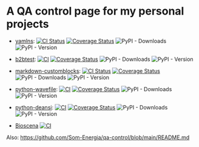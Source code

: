 # A QA control page for my personal projects

- 
  [yamlns](https://github.com/GuifiBaix/python-yamlns):
  [![CI Status](https://github.com/GuifiBaix/python-yamlns/actions/workflows/main.yml/badge.svg)](https://github.com/GuifiBaix/python-yamlns/actions/workflows/main.yml)
  [![Coverage Status](https://coveralls.io/repos/github/GuifiBaix/python-yamlns/badge.svg?branch=master)](https://coveralls.io/github/GuifiBaix/python-yamlns?branch=master)
  ![PyPI - Downloads](https://img.shields.io/pypi/dm/yamlns)
  ![PyPI - Version](https://img.shields.io/pypi/v/yamlns)

- 
  [b2btest](https://github.com/vokimon/back2back):
  [![CI](https://github.com/vokimon/back2back/actions/workflows/main.yml/badge.svg)](https://github.com/vokimon/back2back/actions/workflows/main.yml)
  [![Coverage Status](https://coveralls.io/repos/github/vokimon/back2back/badge.svg?branch=master)](https://coveralls.io/github/vokimon/back2back?branch=master)
  ![PyPI - Downloads](https://img.shields.io/pypi/dm/b2btest)
  ![PyPI - Version](https://img.shields.io/pypi/v/b2btest)

- 
  [markdown-customblocks](https://github.com/vokimon/markdown-customblocks):
  [![CI Status](https://github.com/vokimon/markdown-customblocks/actions/workflows/main.yml/badge.svg)](https://github.com/vokimon/markdown-customblocks/actions/workflows/main.yml)
  [![Coverage Status](https://coveralls.io/repos/github/vokimon/markdown-customblocks/badge.svg?branch=master)](https://coveralls.io/github/vokimon/markdown-customblocks?branch=master)
  ![PyPI - Downloads](https://img.shields.io/pypi/dm/markdown-customblocks)
  ![PyPI - Version](https://img.shields.io/pypi/v/markdown-customblocks)

- 
  [python-wavefile](https://github.com/vokimon/python-wavefile):
  [![CI](https://github.com/vokimon/python-wavefile/actions/workflows/main.yml/badge.svg)](https://github.com/vokimon/python-wavefile/actions/workflows/main.yml)
  [![Coverage Status](https://coveralls.io/repos/github/vokimon/python-wavefile/badge.svg?branch=master)](https://coveralls.io/github/vokimon/python-wavefile?branch=master)
  ![PyPI - Downloads](https://img.shields.io/pypi/dm/wavefile)
  ![PyPI - Version](https://img.shields.io/pypi/v/wavefile)

- 
  [python-deansi](https://github.com/clam-project/python-deansi):
  [![CI](https://github.com/clam-project/python-deansi/actions/workflows/main.yml/badge.svg)](https://github.com/clam-project/python-deansi/actions/workflows/main.yml)
  [![Coverage Status](https://coveralls.io/repos/github/clam-project/python-deansi/badge.svg?branch=master)](https://coveralls.io/github/clam-project/python-deansi?branch=master)
  ![PyPI - Downloads](https://img.shields.io/pypi/dm/deansi)
  ![PyPI - Version](https://img.shields.io/pypi/v/deansi)

- 
  [Bioscena](https://github.com/vokimon/bioscena)
  [![CI](https://github.com/vokimon/bioscena/actions/workflows/main.yml/badge.svg)](https://github.com/vokimon/bioscena/actions/workflows/main.yml)







Also: https://github.com/Som-Energia/qa-control/blob/main/README.md
